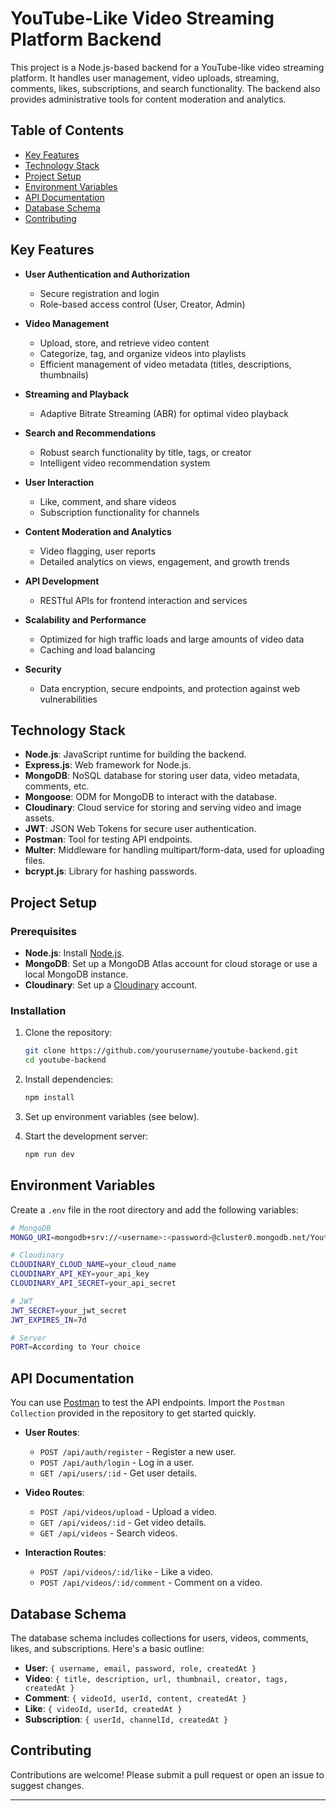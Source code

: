 
# YouTube-Like Video Streaming Platform Backend

This project is a Node.js-based backend for a YouTube-like video streaming platform. It handles user management, video uploads, streaming, comments, likes, subscriptions, and search functionality. The backend also provides administrative tools for content moderation and analytics.

## Table of Contents

- [Key Features](#key-features)
- [Technology Stack](#technology-stack)
- [Project Setup](#project-setup)
- [Environment Variables](#environment-variables)
- [API Documentation](#api-documentation)
- [Database Schema](#database-schema)
- [Contributing](#contributing)

## Key Features

- **User Authentication and Authorization**
  - Secure registration and login
  - Role-based access control (User, Creator, Admin)

- **Video Management**
  - Upload, store, and retrieve video content
  - Categorize, tag, and organize videos into playlists
  - Efficient management of video metadata (titles, descriptions, thumbnails)

- **Streaming and Playback**
  - Adaptive Bitrate Streaming (ABR) for optimal video playback

- **Search and Recommendations**
  - Robust search functionality by title, tags, or creator
  - Intelligent video recommendation system

- **User Interaction**
  - Like, comment, and share videos
  - Subscription functionality for channels

- **Content Moderation and Analytics**
  - Video flagging, user reports
  - Detailed analytics on views, engagement, and growth trends

- **API Development**
  - RESTful APIs for frontend interaction and services

- **Scalability and Performance**
  - Optimized for high traffic loads and large amounts of video data
  - Caching and load balancing

- **Security**
  - Data encryption, secure endpoints, and protection against web vulnerabilities

## Technology Stack

- **Node.js**: JavaScript runtime for building the backend.
- **Express.js**: Web framework for Node.js.
- **MongoDB**: NoSQL database for storing user data, video metadata, comments, etc.
- **Mongoose**: ODM for MongoDB to interact with the database.
- **Cloudinary**: Cloud service for storing and serving video and image assets.
- **JWT**: JSON Web Tokens for secure user authentication.
- **Postman**: Tool for testing API endpoints.
- **Multer**: Middleware for handling multipart/form-data, used for uploading files.
- **bcrypt.js**: Library for hashing passwords.

## Project Setup

### Prerequisites

- **Node.js**: Install [Node.js](https://nodejs.org/).
- **MongoDB**: Set up a MongoDB Atlas account for cloud storage or use a local MongoDB instance.
- **Cloudinary**: Set up a [Cloudinary](https://cloudinary.com/) account.

### Installation

1. Clone the repository:
   ```bash
   git clone https://github.com/yourusername/youtube-backend.git
   cd youtube-backend
   ```

2. Install dependencies:
   ```bash
   npm install
   ```

3. Set up environment variables (see below).

4. Start the development server:
   ```bash
   npm run dev
   ```

## Environment Variables

Create a `.env` file in the root directory and add the following variables:

```bash
# MongoDB
MONGO_URI=mongodb+srv://<username>:<password>@cluster0.mongodb.net/Youtube?retryWrites=true&w=majority

# Cloudinary
CLOUDINARY_CLOUD_NAME=your_cloud_name
CLOUDINARY_API_KEY=your_api_key
CLOUDINARY_API_SECRET=your_api_secret

# JWT
JWT_SECRET=your_jwt_secret
JWT_EXPIRES_IN=7d

# Server
PORT=According to Your choice
```

## API Documentation

You can use [Postman](https://www.postman.com/) to test the API endpoints. Import the `Postman Collection` provided in the repository to get started quickly.

- **User Routes**:
  - `POST /api/auth/register` - Register a new user.
  - `POST /api/auth/login` - Log in a user.
  - `GET /api/users/:id` - Get user details.

- **Video Routes**:
  - `POST /api/videos/upload` - Upload a video.
  - `GET /api/videos/:id` - Get video details.
  - `GET /api/videos` - Search videos.

- **Interaction Routes**:
  - `POST /api/videos/:id/like` - Like a video.
  - `POST /api/videos/:id/comment` - Comment on a video.

## Database Schema

The database schema includes collections for users, videos, comments, likes, and subscriptions. Here's a basic outline:

- **User**: `{ username, email, password, role, createdAt }`
- **Video**: `{ title, description, url, thumbnail, creator, tags, createdAt }`
- **Comment**: `{ videoId, userId, content, createdAt }`
- **Like**: `{ videoId, userId, createdAt }`
- **Subscription**: `{ userId, channelId, createdAt }`

## Contributing

Contributions are welcome! Please submit a pull request or open an issue to suggest changes.


---
